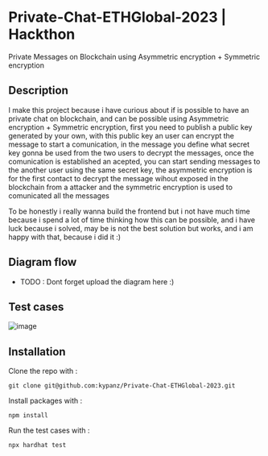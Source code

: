 # Private-Chat-ETHGlobal-2023 | Hackthon

Private Messages on Blockchain using Asymmetric encryption + Symmetric encryption

## Description

I make this project because i have curious about if is possible to have an private chat on blockchain, and can be possible using Asymmetric encryption + Symmetric encryption, first you need to publish a public key generated by your own, with this public key an user can encrypt the message to start a comunication, in the message you define what secret key gonna be used from the two users to decrypt the messages, once the comunication is established an acepted, you can start sending messages to the another user using the same secret key, the asymmetric encryption is for the first contact to decrypt the message wihout exposed in the blockchain from a attacker and the symmetric encryption is used to comunicated all the messages

To be honestly i really wanna build the frontend but i not have much time because i spend a lot of time thinking how this can be possible, and i have luck because i solved, may be is not the best solution but works, and i am happy with that, because i did it :)


## Diagram flow

- TODO : Dont forget upload the diagram here :)

## Test cases

![image](https://github.com/kypanz/Private-Chat-ETHGlobal-2023/assets/37570367/369d0f84-22fd-4cb5-92da-1bd2b216c113)

## Installation 

Clone the repo with : 

```shell
git clone git@github.com:kypanz/Private-Chat-ETHGlobal-2023.git
```

Install packages with :

```shell
npm install
```

Run the test cases with :

```shell
npx hardhat test
```
